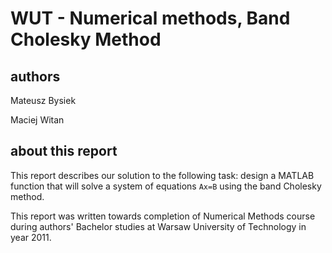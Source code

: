 # WUT - Numerical methods, Band Cholesky Method


## authors

Mateusz Bysiek

Maciej Witan


## about this report

This report describes our solution to the following task:
design a MATLAB function that will solve a system of equations `Ax=B` using the
band Cholesky method.

This report was written towards completion of
Numerical Methods course during authors' Bachelor studies
at Warsaw University of Technology in year 2011.
